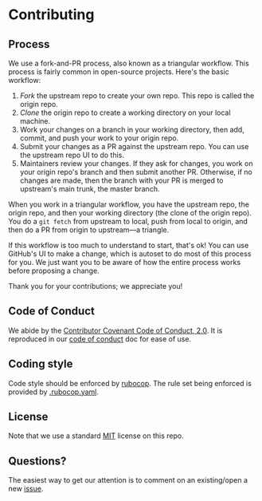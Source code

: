 # Contributing

## Process

We use a fork-and-PR process, also known as a triangular workflow. This process
is fairly common in open-source projects. Here's the basic workflow:

1. *Fork* the upstream repo to create your own repo. This repo is called the origin repo.
2. *Clone* the origin repo to create a working directory on your local machine. 
3. Work your changes on a branch in your working directory, then add, commit, and push your work to your origin repo.
4. Submit your changes as a PR against the upstream repo. You can use the upstream repo UI to do this.
5. Maintainers review your changes. If they ask for changes, you work on your
   origin repo's branch and then submit another PR. Otherwise, if no changes are made, 
   then the branch with your PR is merged to upstream's main trunk, the master branch.

When you work in a triangular workflow, you have the upstream repo, the origin
repo, and then your working directory (the clone of the origin repo). You do 
a `git fetch` from upstream to local, push from local to origin, and then do a PR from origin to
upstream&mdash;a triangle.

If this workflow is too much to understand to start, that's ok! You can use
GitHub's UI to make a change, which is autoset to do most of this process for
you. We just want you to be aware of how the entire process works before
proposing a change.

Thank you for your contributions; we appreciate you!

## Code of Conduct

We abide by the
[Contributor Covenant Code of Conduct, 2.0](https://www.contributor-covenant.org/version/2/0/code_of_conduct/).
It is reproduced in our [code of conduct](./CODE_OF_CONDUCT.md) doc for ease of use.

## Coding style

Code style should be enforced by [rubocop](https://github.com/rubocop/rubocop). The rule set being enforced is provided by [.rubocop.yaml](src/decipher/.rubocop.yaml).

## License

Note that we use a standard [MIT](./LICENSE) license on this repo.

## Questions?

The easiest way to get our attention is to comment on an existing/open a new
[issue](https://github.com/logdna/logdna_lograge_example/issues).
